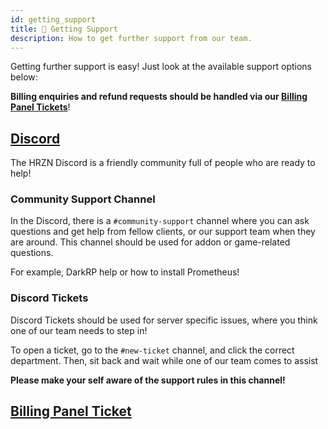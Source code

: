 ```yaml
---
id: getting_support
title: 🤔 Getting Support
description: How to get further support from our team.
---
```


Getting further support is easy! Just look at the available support options below:

**Billing enquiries and refund requests should be handled via our [Billing Panel Tickets](https://hrzn.link/billing)**!

## [Discord](https://hrzn.link/discord)

The HRZN Discord is a friendly community full of people who are ready to help!

### Community Support Channel

In the Discord, there is a `#community-support` channel where you can ask questions and get help from fellow clients,
or our support team when they are around. This channel should be used for addon or game-related questions.

For example, DarkRP help or how to install Prometheus!

### Discord Tickets

Discord Tickets should be used for server specific issues, where you think one of our team needs to step in!

To open a ticket, go to the `#new-ticket` channel, and click the correct department.
Then, sit back and wait while one of our team comes to assist

**Please make your self aware of the support rules in this channel!**

## [Billing Panel Ticket](https://hrzn.link/billing)
